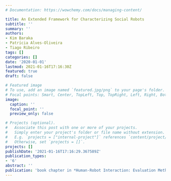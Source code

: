 ```yaml
---
# Documentation: https://wowchemy.com/docs/managing-content/

title: An Extended Framework for Characterizing Social Robots
subtitle: ''
summary: ''
authors:
- Kim Baraka
- Patrı́cia Alves-Oliveira
- Tiago Ribeiro
tags: []
categories: []
date: '2020-01-01'
lastmod: 2021-01-16T17:16:30Z
featured: true
draft: false

# Featured image
# To use, add an image named `featured.jpg/png` to your page's folder.
# Focal points: Smart, Center, TopLeft, Top, TopRight, Left, Right, BottomLeft, Bottom, BottomRight.
image:
  caption: ''
  focal_point: ''
  preview_only: false

# Projects (optional).
#   Associate this post with one or more of your projects.
#   Simply enter your project's folder or file name without extension.
#   E.g. `projects = ["internal-project"]` references `content/project/deep-learning/index.md`.
#   Otherwise, set `projects = []`.
projects: []
publishDate: '2021-01-16T17:16:29.367589Z'
publication_types:
- '6'
abstract: ''
publication: 'book chapter in *Human-Robot Interaction: Evaluation Methods and Their Standardization.* Springer International Publishing. ISBN 978-3-030-42306-3'
---
```

